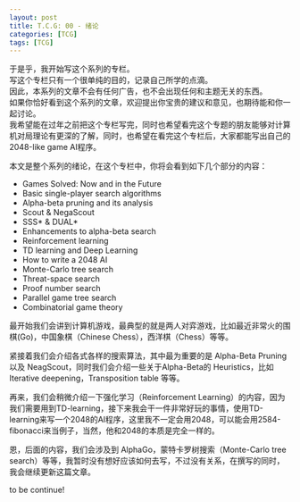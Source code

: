 ```yaml
---
layout: post
title: T.C.G: 00 - 绪论
categories: [TCG]
tags: [TCG]
---
```


于是乎，我开始写这个系列的专栏。  
写这个专栏只有一个很单纯的目的，记录自己所学的点滴。  
因此，本系列的文章不会有任何广告，也不会出现任何和主题无关的东西。  
如果你恰好看到这个系列的文章，欢迎提出你宝贵的建议和意见，也期待能和你一起讨论。  
我希望能在过年之前把这个专栏写完，同时也希望看完这个专题的朋友能够对计算机对局理论有更深的了解，同时，也希望在看完这个专栏后，大家都能写出自己的 2048-like game AI程序。  

本文是整个系列的绪论，在这个专栏中，你将会看到如下几个部分的内容：  

- Games Solved: Now and in the Future
- Basic single-player search algorithms
- Alpha-beta pruning and its analysis
- Scout & NegaScout
- SSS* & DUAL*
- Enhancements to alpha-beta search
- Reinforcement learning
- TD learning and Deep Learning
- How to write a 2048 AI
- Monte-Carlo tree search
- Threat-space search
- Proof number search
- Parallel game tree search
- Combinatorial game theory

最开始我们会讲到计算机游戏，最典型的就是两人对弈游戏，比如最近非常火的围棋(Go)，中国象棋（Chinese Chess），西洋棋（Chess）等等。  

紧接着我们会介绍各式各样的搜索算法，其中最为重要的是 Alpha-Beta Pruning 以及 NeagScout，同时我们会介绍一些关于Alpha-Beta的 Heuristics，比如 Iterative deepening，Transposition table 等等。  

再来，我们会稍微介绍一下强化学习（Reinforcement Learning）的内容，因为我们需要用到TD-learning，接下来我会干一件非常好玩的事情，使用TD-learning来写一个2048的AI程序，这里我不一定会用2048，可以能会用2584-fibonacci来当例子，当然，他和2048的本质是完全一样的。

恩，后面的内容，我们会涉及到 AlphaGo，蒙特卡罗树搜索（Monte-Carlo tree search）等等，我暂时没有想好应该如何去写，不过没有关系，在撰写的同时，我会继续更新这篇文章。

to be continue!